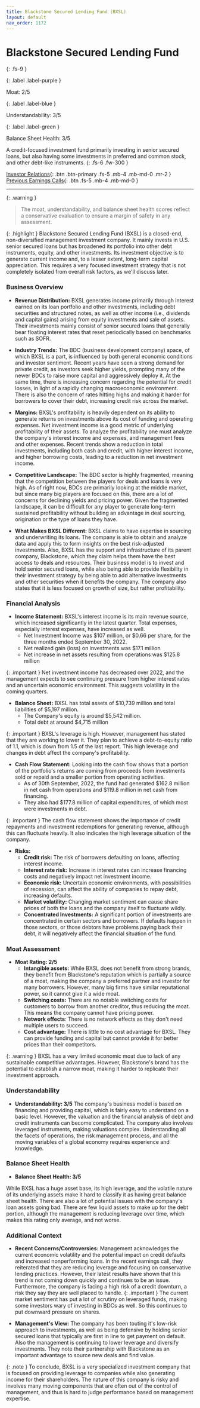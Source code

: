 ```yaml
---
title: Blackstone Secured Lending Fund (BXSL)
layout: default
nav_order: 1172
---
```


# Blackstone Secured Lending Fund
{: .fs-9 }

{: .label .label-purple }

Moat: 2/5

{: .label .label-blue }

Understandability: 3/5

{: .label .label-green }

Balance Sheet Health: 3/5

A credit-focused investment fund primarily investing in senior secured loans, but also having some investments in preferred and common stock, and other debt-like instruments.
{: .fs-6 .fw-300 }

[Investor Relations](https://www.google.com/search?q=BXSL+investor+relations){: .btn .btn-primary .fs-5 .mb-4 .mb-md-0 .mr-2 }
[Previous Earnings Calls](https://discountingcashflows.com/company/BXSL/transcripts/){: .btn .fs-5 .mb-4 .mb-md-0 }

---

{: .warning }
>The moat, understandability, and balance sheet health scores reflect a conservative evaluation to ensure a margin of safety in any assessment.



{: .highlight }
Blackstone Secured Lending Fund (BXSL) is a closed-end, non-diversified management investment company. It mainly invests in U.S. senior secured loans but has broadened its portfolio into other debt instruments, equity, and other investments. Its investment objective is to generate current income and, to a lesser extent, long-term capital appreciation. This requires a very focused investment strategy that is not completely isolated from overall risk factors, as we'll discuss later.

### Business Overview

*   **Revenue Distribution:** BXSL generates income primarily through interest earned on its loan portfolio and other investments, including debt securities and structured notes, as well as other income (i.e., dividends and capital gains) arising from equity investments and sale of assets. Their investments mainly consist of senior secured loans that generally bear floating interest rates that reset periodically based on benchmarks such as SOFR.

*   **Industry Trends:** The BDC (business development company) space, of which BXSL is a part, is influenced by both general economic conditions and investor sentiment. Recent years have seen a strong demand for private credit, as investors seek higher yields, prompting many of the newer BDCs to raise more capital and aggressively deploy it. At the same time, there is increasing concern regarding the potential for credit losses, in light of a rapidly changing macroeconomic environment. There is also the concern of rates hitting highs and making it harder for borrowers to cover their debt, increasing credit risk across the market.
  
*   **Margins:** BXSL's profitability is heavily dependent on its ability to generate returns on investments above its cost of funding and operating expenses. Net investment income is a good metric of underlying profitability of their assets. To analyze the profitability one must analyze the company's interest income and expenses, and management fees and other expenses. Recent trends show a reduction in total investments, including both cash and credit, with higher interest income, and higher borrowing costs, leading to a reduction in net investment income.

*   **Competitive Landscape:** The BDC sector is highly fragmented, meaning that the competition between the players for deals and loans is very high. As of right now, BDCs are primarily looking at the middle market, but since many big players are focused on this, there are a lot of concerns for declining yields and pricing power. Given the fragmented landscape, it can be difficult for any player to generate long-term sustained profitability without building an advantage in deal sourcing, origination or the type of loans they have.

*   **What Makes BXSL Different:** BXSL claims to have expertise in sourcing and underwriting its loans. The company is able to obtain and analyze data and apply this to form insights on the best risk-adjusted investments. Also, BXSL has the support and infrastructure of its parent company, Blackstone, which they claim helps them have the best access to deals and resources. Their business model is to invest and hold senior secured loans, while also being able to provide flexibility in their investment strategy by being able to add alternative investments and other securities when it benefits the company. The company also states that it is less focused on growth of size, but rather profitability.

### Financial Analysis

*   **Income Statement:** BXSL's interest income is its main revenue source, which increased significantly in the latest quarter. Total expenses, especially interest expenses, have increased as well.
    *   Net Investment Income was $107 million, or $0.66 per share, for the three months ended September 30, 2022.
    *   Net realized gain (loss) on investments was $17.1 million
    *   Net increase in net assets resulting from operations was $125.8 million

{: .important }
Net investment income has decreased over 2022, and the management expects to see continuing pressure from higher interest rates and an uncertain economic environment. This suggests volatility in the coming quarters.

*   **Balance Sheet:**  BXSL has total assets of $10,739 million and total liabilities of $5,197 million.
    *   The Company's equity is around $5,542 million.
    *   Total debt at around $4,715 million

{: .important }
BXSL's leverage is high. However, management has stated that they are working to lower it. They plan to achieve a debt-to-equity ratio of 1.1, which is down from 1.5 of the last report. This high leverage and changes in debt affect the company's profitability.

*   **Cash Flow Statement:** Looking into the cash flow shows that a portion of the portfolio's returns are coming from proceeds from investments sold or repaid and a smaller portion from operating activities.
    *  As of 30th September, 2022, the fund had generated $162.8 million in net cash from operations and $119.8 million in net cash from financing.
    *   They also had $177.8 million of capital expenditures, of which most were investments in debt.

{: .important }
The cash flow statement shows the importance of credit repayments and investment redemptions for generating revenue, although this can fluctuate heavily. It also indicates the high leverage situation of the company.

*   **Risks:**
      *  **Credit risk:** The risk of borrowers defaulting on loans, affecting interest income.
      *  **Interest rate risk:** Increase in interest rates can increase financing costs and negatively impact net investment income.
      *  **Economic risk:** Uncertain economic environments, with possibilities of recession, can affect the ability of companies to repay debt, increasing defaults.
      *   **Market volatility:** Changing market sentiment can cause share prices of both the loans and the company itself to fluctuate wildly.
    *  **Concentrated Investments:** A significant portion of investments are concentrated in certain sectors and borrowers. If defaults happen in those sectors, or those debtors have problems paying back their debt, it will negatively affect the financial situation of the fund.

### Moat Assessment

*   **Moat Rating: 2/5**
     *   **Intangible assets:** While BXSL does not benefit from strong brands, they benefit from Blackstone's reputation which is partially a source of a moat, making the company a preferred partner and investor for many borrowers. However, many big firms have similar reputational power, so it cannot give it a wide moat.
    *  **Switching costs:** There are no notable switching costs for customers to borrow from another creditor, thus reducing the moat. This means the company cannot have pricing power.
    *  **Network effects**: There is no network effects as they don't need multiple users to succeed.
    * **Cost advantage:** There is little to no cost advantage for BXSL. They can provide funding and capital but cannot provide it for better prices than their competitors.

{: .warning }
BXSL has a very limited economic moat due to lack of any sustainable competitive advantages. However, Blackstone's brand has the potential to establish a narrow moat, making it harder to replicate their investment approach.

### Understandability

*  **Understandability: 3/5**
 The company's business model is based on financing and providing capital, which is fairly easy to understand on a basic level. However, the valuation and the financial analysis of debt and credit instruments can become complicated. The company also involves leveraged instruments, making valuations complex. Understanding all the facets of operations, the risk management process, and all the moving variables of a global economy requires experience and knowledge.

### Balance Sheet Health

* **Balance Sheet Health: 3/5**

While BXSL has a huge asset base, its high leverage, and the volatile nature of its underlying assets make it hard to classify it as having great balance sheet health. There are also a lot of potential issues with the company's loan assets going bad. There are few liquid assets to make up for the debt portion, although the management is reducing leverage over time, which makes this rating only average, and not worse.

### Additional Context

*   **Recent Concerns/Controversies:** Management acknowledges the current economic volatility and the potential impact on credit defaults and increased nonperforming loans. In the recent earnings call, they reiterated that they are reducing leverage and focusing on conservative lending practices. However, their latest results have shown that this trend is not coming down quickly and continues to be an issue. Furthermore, the company is facing a high risk of a credit downturn, a risk they say they are well placed to handle.
{: .important }
The current market sentiment has put a lot of scrutiny on leveraged funds, making some investors wary of investing in BDCs as well. So this continues to put downward pressure on shares.

*   **Management's View:** The company has been touting it's low-risk approach to investments, as well as being defensive by holding senior secured loans that typically are first in line to get payment on default. Also the management is continuing to lower leverage and diversify investments. They note their partnership with Blackstone as an important advantage to source new deals and find value.

{: .note }
To conclude, BXSL is a very specialized investment company that is focused on providing leverage to companies while also generating income for their shareholders. The nature of this company is risky and involves many moving components that are often out of the control of management, and thus is hard to judge performance based on management expertise.

